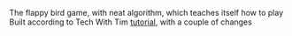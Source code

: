 
The flappy bird game, with neat algorithm, which teaches itself how to play<br>
Built according to Tech With Tim  <a href="https://www.youtube.com/watch?v=OGHA-elMrxI">tutorial</a>, with a couple of changes
